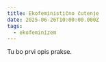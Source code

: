 ```yaml
---
title: Ekofeministično čutenje
date: 2025-06-26T10:00:00.000Z
tags:
  - ekofeminizem
---
```

Tu bo prvi opis prakse.